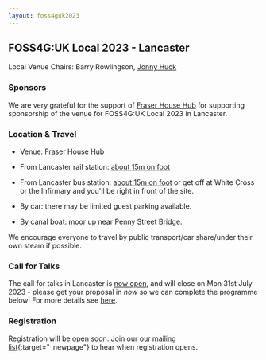 ```yaml
---
layout: foss4guk2023
---
```


## FOSS4G:UK Local 2023 - Lancaster

Local Venue Chairs: Barry Rowlingson, [Jonny Huck](https://jonnyhuck.co.uk/)


### Sponsors

We are very grateful for the support of [Fraser House Hub](https://fraserhousehub.co.uk) for supporting sponsorship of the venue for FOSS4G:UK Local 2023 in Lancaster. <br>

### Location & Travel

* Venue: [Fraser House Hub](https://www.openstreetmap.org/#map=19/54.04438/-2.79759)

* From Lancaster rail station: [about 15m on foot](https://www.openstreetmap.org/directions?engine=fossgis_valhalla_foot&route=54.0481%2C-2.8073%3B54.0444%2C-2.7976#map=16/54.0464/-2.8025)

* From Lancaster bus station: [about 15m on foot](https://www.openstreetmap.org/directions?engine=fossgis_valhalla_foot&route=54.0505%2C-2.8007%3B54.0444%2C-2.7976#map=18/54.05002/-2.80047) or get off at White Cross or the Infirmary and you'll be right in front of 
the site.

* By car: there may be limited guest parking available.

* By canal boat: moor up near Penny Street Bridge.


We encourage everyone to travel by public transport/car share/under their own steam if possible.


### Call for Talks

The call for talks in Lancaster is [now open](https://forms.gle/hvfkQvwxWjxwMXMN6), and will close on Mon 31st July 2023 - please get your proposal in *now* so we can complete the programme below! For more details see [here](https://uk.osgeo.org/foss4guklocal2023/index.html#call-for-talks).


### Registration

Registration will be open soon. Join our [our mailing list](https://lists.osgeo.org/mailman/listinfo/uk){:target="_newpage"} to hear when registration opens. 
